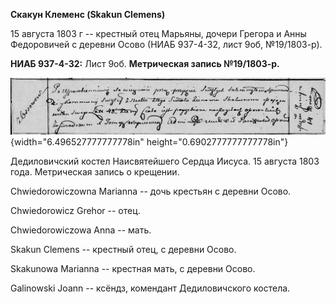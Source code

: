 **Скакун Клеменс (Skakun Clemens)**

15 августа 1803 г -- крестный отец Марьяны, дочери Грегора и Анны
Федоровичей с деревни Осово (НИАБ 937-4-32, лист 9об, №19/1803-р).

**НИАБ 937-4-32:** Лист 9об. **Метрическая запись №19/1803-р.**

![](./media/9592dcb60728094d3a26ba43b8c66c396f5207a6.png){width="6.496527777777778in"
height="0.6902777777777778in"}

Дедиловичский костел Наисвятейшего Сердца Иисуса. 15 августа 1803 года.
Метрическая запись о крещении.

Chwiedorowiczowna Marianna -- дочь крестьян с деревни Осово.

Chwiedorowicz Grehor -- отец.

Chwiedorowiczowa Anna -- мать.

Skakun Clemens -- крестный отец, с деревни Осово.

Skakunowa Marianna -- крестная мать, с деревни Осово.

Galinowski Joann -- ксёндз, комендант Дедиловичского костела.
